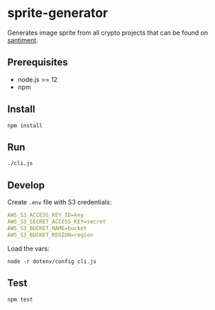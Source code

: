 # sprite-generator

Generates image sprite from all crypto projects that can be found on [santiment](https://api.santiment.net/graphiql?variables=&query=%7B%0A%20%20allProjects%20%7B%0A%20%20%20%20slug%0A%20%20%20%20logo64Url%0A%20%20%7D%0A%7D%0A).

## Prerequisites

* node.js >= 12
* npm

## Install

    npm install

## Run

    ./cli.js

## Develop

Create `.env` file with S3 credentials:

```yaml
AWS_S3_ACCESS_KEY_ID=key
AWS_S3_SECRET_ACCESS_KEY=secret
AWS_S3_BUCKET_NAME=bucket
AWS_S3_BUCKET_REGION=region
```

Load the vars:

    node -r dotenv/config cli.js

## Test

    npm test
